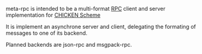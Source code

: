 meta-rpc is intended to be a multi-format [RPC](https://en.wikipedia.org/wiki/Remote_procedure_call)
client and server implementation for [CHICKEN Scheme](https://call-cc.org)

It is implement an asynchrone server and client, delegating the formating of messages to one of its backend.

Planned backends are json-rpc and msgpack-rpc.
